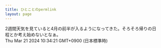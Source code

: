 ```yaml
---
title: ひとことのpermlink
layout: page
---
```

<div class="box" dt="1710984861649">
  2週間天気を見ていると4月の前半が入るようになってきた。そろそろ帰りの日程とか考え始めないとなぁ。
  <div class="content is-small">Thu Mar 21 2024 10:34:21 GMT+0900 (日本標準時)</div>
</div>